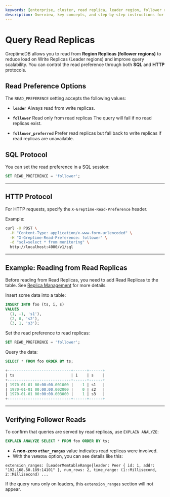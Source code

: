 ```yaml
---
keywords: [enterprise, cluster, read replica, leader region, follower region]
description: Overview, key concepts, and step-by-step instructions for managing and querying read replicas in GreptimeDB Enterprise.
---
```


# Query Read Replicas

GreptimeDB allows you to read from **Region Replicas (follower regions)** to reduce load on Write Replicas (Leader regions) and improve query scalability. You can control the read preference through both **SQL** and **HTTP** protocols.

## Read Preference Options

The `READ_PREFERENCE` setting accepts the following values:

* **`leader`**
  Always read from write replicas.

* **`follower`**
  Read only from read replicas The query will fail if no read replicas exist.

* **`follower_preferred`**
  Prefer read replicas but fall back to write replicas if read replicas are unavailable.

## SQL Protocol

You can set the read preference in a SQL session:

```sql
SET READ_PREFERENCE = 'follower';
```

---

## HTTP Protocol

For HTTP requests, specify the `X-Greptime-Read-Preference` header.

Example:

```bash
curl -X POST \
  -H "Content-Type: application/x-www-form-urlencoded" \
  -H "X-Greptime-Read-Preference: follower" \
  -d "sql=select * from monitoring" \
  http://localhost:4000/v1/sql
```

---

## Example: Reading from Read Replicas

Before reading from Read Replicas, you need to add Read Replicas to the table. See [Replica Management](/enterprise/read-replicas/manage-read-replicas.md) for more details.

Insert some data into a table:

```sql
INSERT INTO foo (ts, i, s)
VALUES
  (1, -1, 's1'),
  (2, 0, 's2'),
  (3, 1, 's3');
```

Set the read preference to read replicas:

```sql
SET READ_PREFERENCE = 'follower';
```

Query the data:

```sql
SELECT * FROM foo ORDER BY ts;

+----------------------------+------+------+
| ts                         | i    | s    |
+----------------------------+------+------+
| 1970-01-01 00:00:00.001000 |   -1 | s1   |
| 1970-01-01 00:00:00.002000 |    0 | s2   |
| 1970-01-01 00:00:00.003000 |    1 | s3   |
+----------------------------+------+------+
```

---

## Verifying Follower Reads

To confirm that queries are served by read replicas, use `EXPLAIN ANALYZE`:

```sql
EXPLAIN ANALYZE SELECT * FROM foo ORDER BY ts;
```

* A **non-zero `other_ranges`** value indicates read replicas were involved.
* With the `VERBOSE` option, you can see details like this:

```plaintext
extension_ranges: [LeaderMemtableRange{leader: Peer { id: 1, addr: "192.168.50.189:14101" }, num_rows: 2, time_range: (1::Millisecond, 2::Millisecond) ...
```

If the query runs only on leaders, this `extension_ranges` section will not appear.
